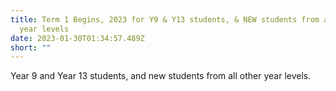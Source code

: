 ```yaml
---
title: Term 1 Begins, 2023 for Y9 & Y13 students, & NEW students from all other
  year levels
date: 2023-01-30T01:34:57.489Z
short: ""
---
```

Year 9 and Year 13 students, and new students from all other year levels.